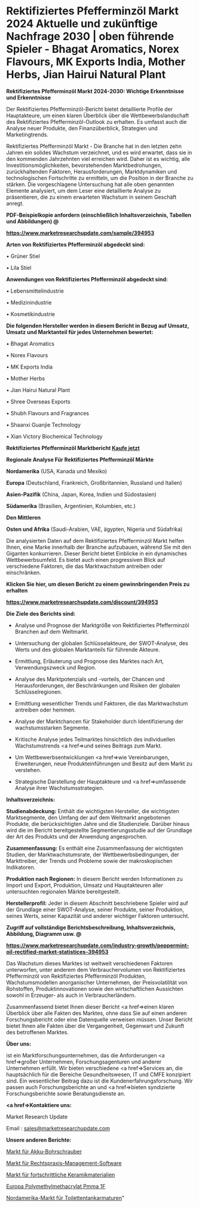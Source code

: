 # Rektifiziertes Pfefferminzöl Markt 2024 Aktuelle und zukünftige Nachfrage 2030 | oben führende Spieler - Bhagat Aromatics, Norex Flavours, MK Exports India, Mother Herbs, Jian Hairui Natural Plant

<strong>Rektifiziertes Pfefferminzöl Markt 2024-2030: Wichtige Erkenntnisse und Erkenntnisse</strong>

Der Rektifiziertes Pfefferminzöl-Bericht bietet detaillierte Profile der Hauptakteure, um einen klaren Überblick über die Wettbewerbslandschaft des Rektifiziertes Pfefferminzöl-Outlook zu erhalten. Es umfasst auch die Analyse neuer Produkte, den Finanzüberblick, Strategien und Marketingtrends.

Rektifiziertes Pfefferminzöl Markt - Die Branche hat in den letzten zehn Jahren ein solides Wachstum verzeichnet, und es wird erwartet, dass sie in den kommenden Jahrzehnten viel erreichen wird. Daher ist es wichtig, alle Investitionsmöglichkeiten, bevorstehenden Marktbedrohungen, zurückhaltenden Faktoren, Herausforderungen, Marktdynamiken und technologischen Fortschritte zu ermitteln, um die Position in der Branche zu stärken. Die vorgeschlagene Untersuchung hat alle oben genannten Elemente analysiert, um dem Leser eine detaillierte Analyse zu präsentieren, die zu einem erwarteten Wachstum in seinem Geschäft anregt.



<strong><b>PDF-Beispielkopie anfordern (einschließlich Inhaltsverzeichnis, Tabellen und Abbildungen) @ </b></strong>

<strong><a href=https://www.marketresearchupdate.com/sample/394953>

<strong>https://www.marketresearchupdate.com/sample/394953</u></a></strong></strong>



<strong>Arten von Rektifiziertes Pfefferminzöl abgedeckt sind:</strong>

• Grüner Stiel

• Lila Stiel



<strong>Anwendungen von Rektifiziertes Pfefferminzöl abgedeckt sind:</strong>

• Lebensmittelindustrie

• Medizinindustrie

• Kosmetikindustrie



<strong>Die folgenden Hersteller werden in diesem Bericht in Bezug auf Umsatz, Umsatz und Marktanteil für jedes Unternehmen bewertet:</strong>

• Bhagat Aromatics

• Norex Flavours

• MK Exports India

• Mother Herbs

• Jian Hairui Natural Plant

• Shree Overseas Exports

• Shubh Flavours and Fragrances

• Shaanxi Guanjie Technology

• Xian Victory Biochemical Technology



<strong>Rektifiziertes Pfefferminzöl Marktbericht <a href=https://www.marketresearchupdate.com/buynow/394953>Kaufe jetzt</a></strong>



<strong>Regionale Analyse Für Rektifiziertes Pfefferminzöl Märkte</strong>



<strong>Nordamerika</strong> (USA, Kanada und Mexiko)



<strong>Europa</strong> (Deutschland, Frankreich, Großbritannien, Russland und Italien)



<strong>Asien-Pazifik</strong> (China, Japan, Korea, Indien und Südostasien)



<strong>Südamerika</strong> (Brasilien, Argentinien, Kolumbien, etc.)



<strong>Den Mittleren</strong> 

<strong>Osten und Afrika</strong> (Saudi-Arabien, VAE, ägypten, Nigeria und Südafrika)

Die analysierten Daten auf dem Rektifiziertes Pfefferminzöl Markt helfen Ihnen, eine Marke innerhalb der Branche aufzubauen, während Sie mit den Giganten konkurrieren. Dieser Bericht bietet Einblicke in ein dynamisches Wettbewerbsumfeld. Es bietet auch einen progressiven Blick auf verschiedene Faktoren, die das Marktwachstum antreiben oder einschränken.



<strong>Klicken Sie hier, um diesen Bericht zu einem gewinnbringenden Preis zu erhalten
</strong>

<strong><a href=https://www.marketresearchupdate.com/discount/394953>https://www.marketresearchupdate.com/discount/394953</b></u></strong></a>



<strong>Die Ziele des Berichts sind:</strong>

- Analyse und Prognose der Marktgröße von Rektifiziertes Pfefferminzöl Branchen auf dem Weltmarkt.

- Untersuchung der globalen Schlüsselakteure, der SWOT-Analyse, des Werts und des globalen Marktanteils für führende Akteure.

- Ermittlung, Erläuterung und Prognose des Marktes nach Art, Verwendungszweck und Region.

- Analyse des Marktpotenzials und -vorteils, der Chancen und Herausforderungen, der Beschränkungen und Risiken der globalen Schlüsselregionen.

- Ermittlung wesentlicher Trends und Faktoren, die das Marktwachstum antreiben oder hemmen.

- Analyse der Marktchancen für Stakeholder durch Identifizierung der wachstumsstarken Segmente.

- Kritische Analyse jedes Teilmarktes hinsichtlich des individuellen Wachstumstrends <a href=>und</a> seines Beitrags zum Markt.

- Um Wettbewerbsentwicklungen <a href=>wie</a> Vereinbarungen, Erweiterungen, neue Produkteinführungen und Besitz auf dem Markt zu verstehen.

- Strategische Darstellung der Hauptakteure und <a href=>umfas</a>sende Analyse ihrer Wachstumsstrategien.



<strong>Inhaltsverzeichnis:</strong>



<strong>Studienabdeckung:</strong> Enthält die wichtigsten Hersteller, die wichtigsten Marktsegmente, den Umfang der auf dem Weltmarkt angebotenen Produkte, die berücksichtigten Jahre und die Studienziele. Darüber hinaus wird die im Bericht bereitgestellte Segmentierungsstudie auf der Grundlage der Art des Produkts und der Anwendung angesprochen.



<strong>Zusammenfassung:</strong> Es enthält eine Zusammenfassung der wichtigsten Studien, der Marktwachstumsrate, der Wettbewerbsbedingungen, der Markttreiber, der Trends und Probleme sowie der makroskopischen Indikatoren.



<strong>Produktion nach Regionen:</strong> In diesem Bericht werden Informationen zu Import und Export, Produktion, Umsatz und Hauptakteuren aller untersuchten regionalen Märkte bereitgestellt.



<strong>Herstellerprofil:</strong> Jeder in diesem Abschnitt beschriebene Spieler wird auf der Grundlage einer SWOT-Analyse, seiner Produkte, seiner Produktion, seines Werts, seiner Kapazität und anderer wichtiger Faktoren untersucht.



<strong><b>Zugriff auf vollständige Berichtsbeschreibung, Inhaltsverzeichnis, Abbildung, Diagramm usw. @ </b></strong>

<strong><a href=https://www.marketresearchupdate.com/industry-growth/peppermint-oil-rectified-market-statistices-394953>https://www.marketresearchupdate.com/industry-growth/peppermint-oil-rectified-market-statistices-394953</a></strong>

Das Wachstum dieses Marktes ist weltweit verschiedenen Faktoren unterworfen, unter anderem dem Verbrauchervolumen von Rektifiziertes Pfefferminzöl von Rektifiziertes Pfefferminzöl Produkten, Wachstumsmodellen anorganischer Unternehmen, der Preisvolatilität von Rohstoffen, Produktinnovationen sowie den wirtschaftlichen Aussichten sowohl in Erzeuger- als auch in Verbraucherländern.

Zusammenfassend bietet Ihnen dieser Bericht <a href=>einen</a> klaren Überblick über alle Fakten des Marktes, ohne dass Sie auf einen anderen Forschungsbericht oder eine Datenquelle verweisen müssen. Unser Bericht bietet Ihnen alle Fakten über die Vergangenheit, Gegenwart und Zukunft des betroffenen Marktes.



<strong>Über uns:</strong>

 ist ein Marktforschungsunternehmen, das die Anforderungen <a href=>großer</a> Unternehmen, Forschungsagenturen und anderer Unternehmen erfüllt. Wir bieten verschiedene <a href=>Services</a> an, die hauptsächlich für die Bereiche Gesundheitswesen, IT und CMFE konzipiert sind. Ein wesentlicher Beitrag dazu ist die Kundenerfahrungsforschung. Wir passen auch Forschungsberichte an und <a href=>bieten</a> syndizierte Forschungsberichte sowie Beratungsdienste an.



<strong><a href=>Kontaktiere uns:</a></strong>

Market Research Update

Email : sales@marketresearchupdate.com



<strong>Unsere anderen Berichte:</strong>

<a href=https://www.linkedin.com/pulse/cordless-drill-driver-market-2023-trends-new>Markt für Akku-Bohrschrauber</a>

<a href=https://www.linkedin.com/pulse/legal-practice-management-software-market-current>Markt für Rechtspraxis-Management-Software</a>

<a href=https://www.linkedin.com/pulse/advanced-ceramic-materials-market-research>Markt für fortschrittliche Keramikmaterialien</a>

<a href=https://www.linkedin.com/pulse/europe-polymethyl-methacrylate-pmma-1f>Europa Polymethylmethacrylat Pmma 1F</a>

<a href=https://www.linkedin.com/pulse/north-america-toilet-tank-fittings-market-2023>Nordamerika-Markt für Toilettentankarmaturen</a>"
